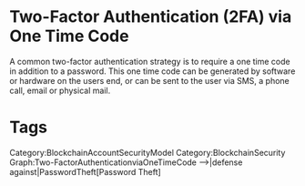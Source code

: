 # Two-Factor Authentication (2FA) via One Time Code

A common two-factor authentication strategy is to require a one time code in addition to a password. This one time code can be generated by software or hardware on the users end, or can be sent to the user via SMS, a phone call, email or physical mail.

# Tags

Category:BlockchainAccountSecurityModel
Category:BlockchainSecurity
Graph:Two-FactorAuthenticationviaOneTimeCode -->|defense against|PasswordTheft[Password Theft]
